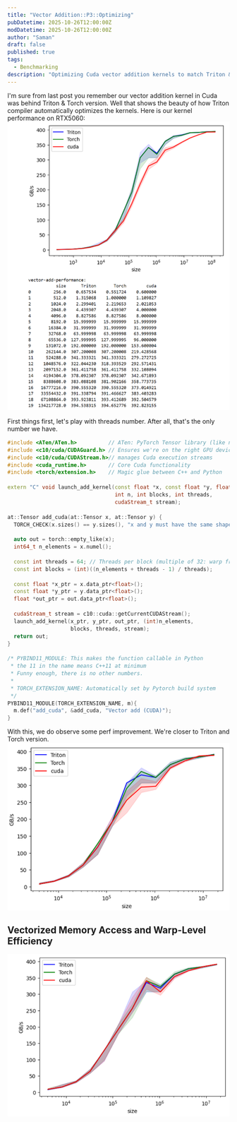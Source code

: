 ```yaml
---
title: "Vector Addition::P3::Optimizing"
pubDatetime: 2025-10-26T12:00:00Z
modDatetime: 2025-10-26T12:00:00Z
author: "Saman"
draft: false
published: true
tags:
  - Benchmarking
description: "Optimizing Cuda vector addition kernels to match Triton & Torch"
---
```

I'm sure from last post you remember our vector addition kernel in Cuda was behind Triton & Torch version.
Well that shows the beauty of how Triton compiler automatically optimizes the kernels.
Here is our kernel performance on RTX5060:
![GTX5060](../../assets/images/GTX5060.png)

First things first, let's play with threads number. After all, that's the only number we have.

```cpp
#include <ATen/ATen.h>          // ATen: PyTorch Tensor library (like numpy)
#include <c10/cuda/CUDAGuard.h> // Ensures we're on the right GPU device
#include <c10/cuda/CUDAStream.h>// manages Cuda execution streams
#include <cuda_runtime.h>       // Core Cuda functionality
#include <torch/extension.h>    // Magic glue between C++ and Python

extern "C" void launch_add_kernel(const float *x, const float *y, float *out,
                                  int n, int blocks, int threads,
                                  cudaStream_t stream);

at::Tensor add_cuda(at::Tensor x, at::Tensor y) {
  TORCH_CHECK(x.sizes() == y.sizes(), "x and y must have the same shape")

  auto out = torch::empty_like(x);
  int64_t n_elements = x.numel();

  const int threads = 64; // Threads per block (multiple of 32: warp friendly!)
  const int blocks = (int)((n_elements + threads - 1) / threads);

  const float *x_ptr = x.data_ptr<float>();
  const float *y_ptr = y.data_ptr<float>();
  float *out_ptr = out.data_ptr<float>();

  cudaStream_t stream = c10::cuda::getCurrentCUDAStream();
  launch_add_kernel(x_ptr, y_ptr, out_ptr, (int)n_elements,
                    blocks, threads, stream);
  return out;
}

/* PYBIND11_MODULE: This makes the function callable in Python
 * the 11 in the name means C++11 at minimum
 * Funny enough, there is no other numbers.
 *
 * TORCH_EXTENSION_NAME: Automatically set by Pytorch build system
 */
PYBIND11_MODULE(TORCH_EXTENSION_NAME, m){
  m.def("add_cuda", &add_cuda, "Vector add (CUDA)");
}
```

With this, we do observe some perf improvement. We're closer to Triton and Torch version.
![threads-optim](../../assets/images/art3-threads.png)

## Vectorized Memory Access and Warp-Level Efficiency

![vector-loading](../../assets/images/art3-vector-loading.png)